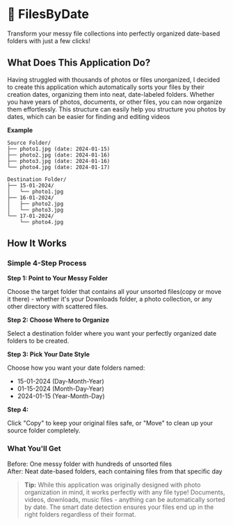 # 📁 FilesByDate 

Transform your messy file collections into perfectly organized date-based folders with just a few clicks!

## What Does This Application Do?

Having struggled with thousands of photos or files unorganized, I decided to create this application which automatically sorts your files by their creation dates, organizing them into neat, date-labeled folders. Whether you have years of  photos, documents, or other files, you can now organize them effortlessly. This structure can easily help you structure you photos by dates, which can be easier for finding and editing videos

**Example**
```
Source Folder/
├── photo1.jpg (date: 2024-01-15)
├── photo2.jpg (date: 2024-01-16)
├── photo3.jpg (date: 2024-01-16)
└── photo4.jpg (date: 2024-01-17)

Destination Folder/
├── 15-01-2024/
│   └── photo1.jpg
├── 16-01-2024/
│   ├── photo2.jpg
│   └── photo3.jpg
└── 17-01-2024/
    └── photo4.jpg
```


## How It Works

### **Simple 4-Step Process**

**Step 1: Point to Your Messy Folder**

Choose the target folder that contains all your unsorted files(copy or move it there) - whether it's your Downloads folder, a photo collection, or any other directory with scattered files.

**Step 2: Choose Where to Organize**

Select a destination folder where you want your perfectly organized date folders to be created.

**Step 3: Pick Your Date Style**

Choose how you want your date folders named:
- 15-01-2024 (Day-Month-Year)
- 01-15-2024 (Month-Day-Year) 
- 2024-01-15 (Year-Month-Day)

**Step 4:**

Click "Copy" to keep your original files safe, or "Move" to clean up your source folder completely.

### **What You'll Get**
Before: One messy folder with hundreds of unsorted files  
After: Neat date-based folders, each containing files from that specific day


> **Tip:** While this application was originally designed with photo organization in mind, it works perfectly with any file type! Documents, videos, downloads, music files - anything can be automatically sorted by date. The smart date detection ensures your files end up in the right folders regardless of their format.
